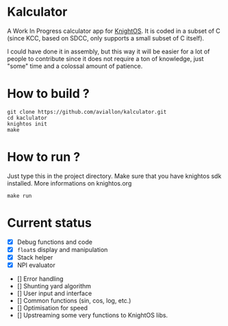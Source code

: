 # Kalculator

A Work In Progress calculator app for [KnightOS](https://knightos.org/).
It is coded in a subset of C (since KCC, based on SDCC, only supports a small subset of C itself).

I could have done it in assembly, but this way it will be easier for a lot of people to contribute since it does not require a ton of knowledge, just "some" time and a colossal amount of patience.

# How to build ?

```text
git clone https://github.com/aviallon/kalculator.git
cd kaclulator
knightos init
make
```

# How to run ?

Just type this in the project directory. Make sure that you have knightos sdk installed. More informations on knightos.org
```text
make run
```

# Current status

- [X] Debug functions and code
- [X] `float`s display and manipulation
- [X] Stack helper
- [X] NPI evaluator
- [] Error handling
- [] Shunting yard algorithm
- [] User input and interface
- [] Common functions (sin, cos, log, etc.)
- [] Optimisation for speed
- [] Upstreaming some very functions to KnightOS libs.
